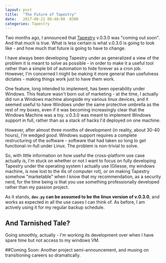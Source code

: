 ```yaml
---
layout: post
title:  "The Future of Tapestry"
date:   2017-08-21 00:40:00 -0300
categories: Tapestry
---
```


Two months ago, I announced that [Tapestry](https://github.com/ZAdamMac/Patchs-Tapestry) v.0.3.0 was "coming out soon". And that much is true. What is less certain is what v.0.3.0 is going to look like - and how much that future is going to have to change.

I have always been developing Tapestry under as generalized a view of the problem it is meant to solve as possible - in order to make it a useful tool rather than a simple bit of automation to hide forever as a cron job. However, I'm concerned I might be making it more general than usefulness dictates - making things work just to have them work.

One feature, long intended to implement, has been operability under Windows. This feature wasn't born out of marketing - at the time, I actually did run a Windows machine alongside my various linux devices, and it seemed useful to have Windows under the same protective umbrella as the rest of my boxes, even if it was becoming increasingly clear that the Windows Machine was a toy. v.0.3.0 was meant to implement Windows support in full, rather than as a stack of hacks I'd deployed on one machine.

However, after almost three months of development (in reality, about 30-40 hours), I'm wedged *good*. Windows support requires a complete restructuring of the software - software that had taken so long to get functional-in-full under Linux. The problem is non-trivial to solve.

So, with little information on how useful the cross-platform use case actually *is*, I'm stuck on whether or not I want to focus on fully developing Tapestry under the operating system I actually use (Gliesse, my windows machine, is now lost to the ills of computer rot), or on making Tapestry somehow "marketable" when I know that my recommendation, as a security nerd, for the time being is that you use something professionally developed rather than my passion project.

As it stands, **`dev.py` can be assumed to be the linux version of v.0.3.0**, and works as expected in all the use cases I can think of. As before, I am actively using it for my regular backup schedule. 

## And Tarnished Tale?
Going smoothly, actually - I'm working its development over when I have spare time but not access to my windows VM.

##Coming Soon:
Another project semi-announcement, and musing on transitioning careers so dramatically.
